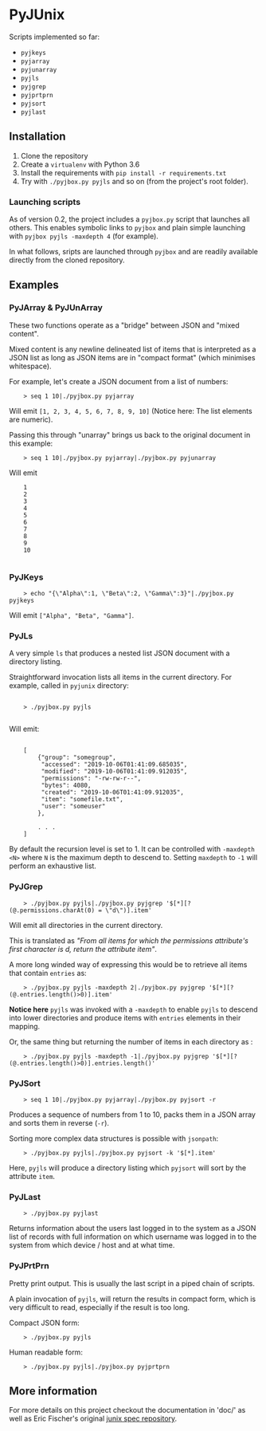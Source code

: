 # PyJUnix

Scripts implemented so far:

* `pyjkeys`
* `pyjarray`
* `pyjunarray`
* `pyjls`
* `pyjgrep`
* `pyjprtprn`
* `pyjsort`
* `pyjlast`

## Installation

1. Clone the repository
2. Create a `virtualenv` with Python 3.6
3. Install the requirements with `pip install -r requirements.txt`
4. Try with `./pyjbox.py pyjls` and so on (from the project's root folder).

### Launching scripts

As of version 0.2, the project includes a `pyjbox.py` script that launches all others. This enables symbolic links 
to `pyjbox` and plain simple launching with `pyjbox pyjls -maxdepth 4` (for example).

In what follows, sripts are launched through `pyjbox` and are readily available directly from the cloned repository.

## Examples

### PyJArray & PyJUnArray

These two functions operate as a "bridge" between JSON and "mixed content". 

Mixed content is any newline delineated list of items that is interpreted as a JSON list as long as JSON items are 
in "compact format" (which minimises whitespace).

For example, let's create a JSON document from a list of numbers:

```
    > seq 1 10|./pyjbox.py pyjarray
```

Will emit `[1, 2, 3, 4, 5, 6, 7, 8, 9, 10]` (Notice here: The list elements are numeric).

Passing this through "unarray" brings us back to the original document in this example:

```
    > seq 1 10|./pyjbox.py pyjarray|./pyjbox.py pyjunarray
```

Will emit

```
    1
    2
    3
    4
    5
    6
    7
    8
    9
    10
    
```

### PyJKeys

```
    > echo "{\"Alpha\":1, \"Beta\":2, \"Gamma\":3}"|./pyjbox.py pyjkeys
```

Will emit `["Alpha", "Beta", "Gamma"]`.

### PyJLs

A very simple `ls` that produces a nested list JSON document with a directory listing.

Straightforward invocation lists all items in the current directory. For example, called in `pyjunix` directory:

```

    > ./pyjbox.py pyjls
    
```

Will emit:

```

    [
        {"group": "somegroup", 
         "accessed": "2019-10-06T01:41:09.685035", 
         "modified": "2019-10-06T01:41:09.912035", 
         "permissions": "-rw-rw-r--", 
         "bytes": 4080, 
         "created": "2019-10-06T01:41:09.912035", 
         "item": "somefile.txt", 
         "user": "someuser"
        }, 
        
        . . .
    ]

```

By default the recursion level is set to 1. It can be controlled with `-maxdepth <N>` where `N` is the maximum depth 
to descend to. Setting `maxdepth` to `-1` will perform an exhaustive list.

### PyJGrep

```
    > ./pyjbox.py pyjls|./pyjbox.py pyjgrep '$[*][?(@.permissions.charAt(0) = \"d\")].item'
```

Will emit all directories in the current directory.

This is translated as _"From all items for which the permissions attribute's first character is d, return the attribute
item"_.

A more long winded way of expressing this would be to retrieve all items that contain ``entries`` as:

```
    > ./pyjbox.py pyjls -maxdepth 2|./pyjbox.py pyjgrep '$[*][?(@.entries.length()>0)].item'
```

**Notice here** `pyjls` was invoked with a `-maxdepth` to enable `pyjls` to descend into lower directories and 
produce items with `entries` elements in their mapping.

Or, the same thing but returning the number of items in each directory as :

```
    > ./pyjbox.py pyjls -maxdepth -1|./pyjbox.py pyjgrep '$[*][?(@.entries.length()>0)].entries.length()'
```

### PyJSort

```
    > seq 1 10|./pyjbox.py pyjarray|./pyjbox.py pyjsort -r
```

Produces a sequence of numbers from 1 to 10, packs them in a JSON array and sorts them in reverse (`-r`).

Sorting more complex data structures is possible with `jsonpath`:

```
    > ./pyjbox.py pyjls|./pyjbox.py pyjsort -k '$[*].item'
```

Here, `pyjls` will produce a directory listing which `pyjsort` will sort by the attribute `item`.

### PyJLast

```
    > ./pyjbox.py pyjlast
```

Returns information about the users last logged in to the system as a JSON list of records with full information on 
which username was logged in to the system from which device / host and at what time.


### PyJPrtPrn

Pretty print output. This is usually the last script in a piped chain of scripts.

A plain invocation of `pyjls`, will return the results in compact form, which is very difficult to read, especially 
if the result is too long.

Compact JSON form:

```
    > ./pyjbox.py pyjls
```

Human readable form:

```
    > ./pyjbox.py pyjls|./pyjbox.py pyjprtprn
```

## More information

For more details on this project checkout the documentation in 'doc/' as well as 
Eric Fischer's original [junix spec repository](https://github.com/ericfischer/junix).
